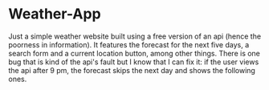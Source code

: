 # Weather-App

Just a simple weather website built using a free version of an api (hence the poorness in information).
It features the forecast for the next five days, a search form and a current location button, among other things.
There is one bug that is kind of the api's fault but I know that I can fix it: if the user views the api after 9 pm, the forecast skips the next day and shows the following ones.
